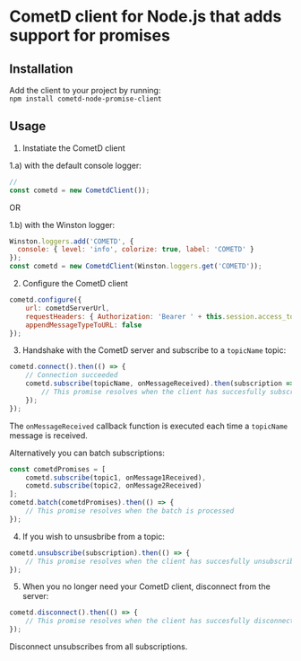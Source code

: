 # CometD client for Node.js that adds support for promises

## Installation
Add the client to your project by running:<br/>
`npm install cometd-node-promise-client`

## Usage

1) Instatiate the CometD client

1.a) with the default console logger:
```js
// 
const cometd = new CometdClient());
```

OR

1.b) with the Winston logger:
```js
Winston.loggers.add('COMETD', {
  console: { level: 'info', colorize: true, label: 'COMETD' }
});
const cometd = new CometdClient(Winston.loggers.get('COMETD'));
```

2) Configure the CometD client
```js
cometd.configure({
    url: cometdServerUrl,
    requestHeaders: { Authorization: 'Bearer ' + this.session.access_token }, // Optional parameter if you wan to pass additional headers
    appendMessageTypeToURL: false
});
```

3) Handshake with the CometD server and subscribe to a `topicName` topic:
```js
cometd.connect().then(() => {
    // Connection succeeded
    cometd.subscribe(topicName, onMessageReceived).then(subscription => {
        // This promise resolves when the client has succesfully subscribed
    });
});
```

The `onMessageReceived` callback function is executed each time a `topicName` message is received.

Alternatively you can batch subscriptions:
```js
const cometdPromises = [
    cometd.subscribe(topic1, onMessage1Received),
    cometd.subscribe(topic2, onMessage2Received)
];
cometd.batch(cometdPromises).then(() => {
    // This promise resolves when the batch is processed
});
```

4) If you wish to unsusbribe from a topic:
```js
cometd.unsubscribe(subscription).then(() => {
    // This promise resolves when the client has succesfully unsubscribed
});
```

5) When you no longer need your CometD client, disconnect from the server:
```js
cometd.disconnect().then(() => {
    // This promise resolves when the client has succesfully disconnected
});
```

Disconnect unsubscribes from all subscriptions.
